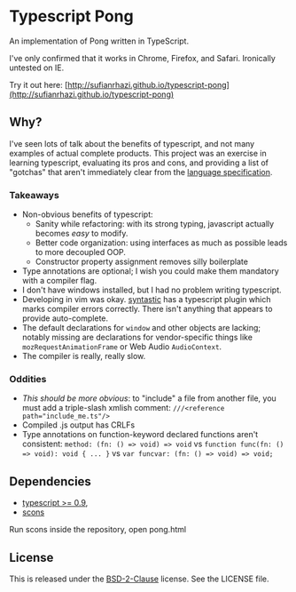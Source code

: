 Typescript Pong
===============

An implementation of Pong written in TypeScript. 

I've only confirmed that it works in Chrome, Firefox, and Safari. Ironically untested on IE.

Try it out here: [http://sufianrhazi.github.io/typescript-pong](http://sufianrhazi.github.io/typescript-pong)


Why?
----

I've seen lots of talk about the benefits of typescript, and not many examples of actual complete products. This project
was an exercise in learning typescript, evaluating its pros and cons, and providing a list of "gotchas" that aren't
immediately clear from the [language
specification](http://www.typescriptlang.org/Content/TypeScript%20Language%20Specification.pdf).

### Takeaways

* Non-obvious benefits of typescript:
    * Sanity while refactoring: with its strong typing, javascript actually becomes *easy* to modify.
    * Better code organization: using interfaces as much as possible leads to more decoupled OOP.
    * Constructor property assignment removes silly boilerplate
* Type annotations are optional; I wish you could make them mandatory with a compiler flag.
* I don't have windows installed, but I had no problem writing typescript.
* Developing in vim was okay. [syntastic](https://github.com/scrooloose/syntastic) has a typescript plugin which marks
  compiler errors correctly.  There isn't anything that appears to provide auto-complete.
* The default declarations for `window` and other objects are lacking; notably missing are declarations for
  vendor-specific things like `mozRequestAnimationFrame` or Web Audio `AudioContext`.
* The compiler is really, really slow.


### Oddities

* *This should be more obvious*: to "include" a file from another file, you must add a triple-slash xmlish comment: `///<reference path="include_me.ts"/>`
* Compiled .js output has CRLFs
* Type annotations on function-keyword declared functions aren't consistent: `method: (fn: () => void) => void` vs `function func(fn: () => void): void { ... }` vs `var funcvar: (fn: () => void) => void;`


Dependencies
------------

* [typescript >= 0.9](http://www.typescriptlang.org/),
* [scons](http://www.scons.org/)

Run scons inside the repository, open pong.html


License
-------

This is released under the [BSD-2-Clause](http://opensource.org/licenses/BSD-2-Clause) license. See the LICENSE file.
